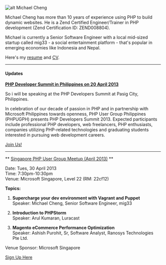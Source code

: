 ![alt Michael Cheng](http://www.gravatar.com/avatar/cad06c496d78923202f2c30444fab2ea.png?s=700)

Michael Cheng has more than 10 years of experience using PHP to build dynamic websites. He is a Zend Certified Engineer/Trainer in PHP development (Zend Certification ID: ZEND008804).

Michael is currently a Senior Software Engineer with a local mid-sized startup called mig33 - a social entertainment platform - that's popular in emerging economies like Indonesia and Nepal.

Here's my [resume](https://github.com/miccheng/coderkungfu-site/wiki/Resume) and [CV](https://github.com/miccheng/coderkungfu-site/wiki/Portfolio).

---

#### Updates

**[PHP Developer Summit in Philippines on 20 April 2013](http://conference.phpugph.com/index.php)**

So i will be speaking at the PHP Developers Summit at Pasig City, Philippines.

In celebration of our decade of passion in PHP and in partnership with Microsoft Philippines towards openness, PHP User Group Philippines (PHPUGPH) presents PHP Developers Summit 2013. Expected participants include professional PHP developers, web freelancers, PHP enthusiasts, companies utilizing PHP-related technologies and graduating students interested in pursuing web development careers.

[Join Us!](http://conference.phpugph.com/index.php)

---
** [Singapore PHP User Group Meetup (April 2013)](https://www.facebook.com/events/351452121642236/) **

Date: Tues, 30 April 2013<br/>
Time: 7:30pm-10:30pm<br/>
Venue: Microsoft Singapore, Level 22 (RM: 22cf12)

**Topics:**

1) **Supercharge your dev environment with Vagrant and Puppet**<br/>
Speaker: Michael Cheng, Senior Software Engineer, mig33

2) **Introduction to PHPStorm**<br/>
Speaker: Arul Kumaran, Luracast

3) **Magento eCommerce Performance Optimization**<br/>
Speaker: Ashish Purohit, Sr, Software Analyst, Ranosys Technologies Pte Ltd.

Venue Sponsor: Microsoft Singapore

[Sign Up Here](https://www.facebook.com/events/351452121642236/)